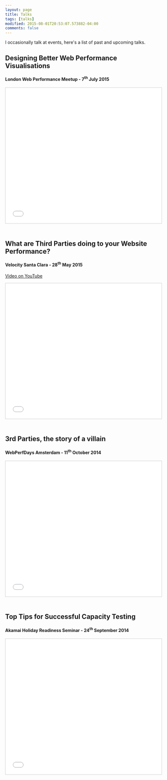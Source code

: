 ```yaml
---
layout: page
title: Talks
tags: [talks]
modified: 2015-08-01T20:53:07.573882-04:00
comments: false
---
```


I occasionally talk at events, here's a list of past and upcoming talks.  

## Designing Better Web Performance Visualisations

#### London Web Performance Meetup - 7<sup>th</sup> July 2015

<iframe style="border: 1px solid #CCC; border-width: 1px; margin-bottom: 5px; max-width: 100%;" src="//www.slideshare.net/slideshow/embed_code/50263385" width="795" height="437" frameborder="0" marginwidth="0" marginheight="0" scrolling="no" allowfullscreen="allowfullscreen"></iframe> 


## What are Third Parties doing to your Website Performance?

#### Velocity Santa Clara - 28<sup>th</sup> May 2015
[Video on YouTube](https://www.youtube.com/watch?v=G1BiyYOnjjk)

<iframe style="border: 1px solid #CCC; border-width: 1px; margin-bottom: 5px; max-width: 100%;" src="//www.slideshare.net/slideshow/embed_code/48715743" width="795" height="437" frameborder="0" marginwidth="0" marginheight="0" scrolling="no" allowfullscreen="allowfullscreen"></iframe> 

## 3rd Parties, the story of a villain

#### WebPerfDays Amsterdam - 11<sup>th</sup> October 2014

<iframe style="border: 1px solid #CCC; border-width: 1px; margin-bottom: 5px; max-width: 100%;" src="//www.slideshare.net/slideshow/embed_code/40159723" width="795" height="437" frameborder="0" marginwidth="0" marginheight="0" scrolling="no" allowfullscreen="allowfullscreen"></iframe> 

## Top Tips for Successful Capacity Testing

#### Akamai Holiday Readiness Seminar - 24<sup>th</sup> September 2014

<iframe style="border: 1px solid #CCC; border-width: 1px; margin-bottom: 5px; max-width: 100%;" src="//www.slideshare.net/slideshow/embed_code/39513875" width="795" height="437" frameborder="0" marginwidth="0" marginheight="0" scrolling="no" allowfullscreen="allowfullscreen"></iframe>